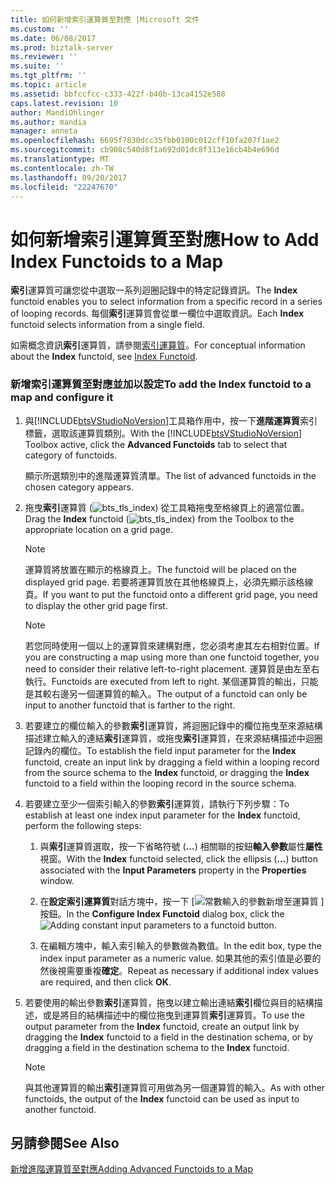 ```yaml
---
title: 如何新增索引運算質至對應 |Microsoft 文件
ms.custom: ''
ms.date: 06/08/2017
ms.prod: biztalk-server
ms.reviewer: ''
ms.suite: ''
ms.tgt_pltfrm: ''
ms.topic: article
ms.assetid: bbfccfcc-c333-422f-b40b-13ca4152e588
caps.latest.revision: 10
author: MandiOhlinger
ms.author: mandia
manager: anneta
ms.openlocfilehash: 6695f7830dcc35fbb0100c012cff10fa207f1ae2
ms.sourcegitcommit: cb908c540d8f1a692d01dc8f313e16cb4b4e696d
ms.translationtype: MT
ms.contentlocale: zh-TW
ms.lasthandoff: 09/20/2017
ms.locfileid: "22247670"
---
```

# <a name="how-to-add-index-functoids-to-a-map"></a><span data-ttu-id="bc859-102">如何新增索引運算質至對應</span><span class="sxs-lookup"><span data-stu-id="bc859-102">How to Add Index Functoids to a Map</span></span>
<span data-ttu-id="bc859-103">**索引**運算質可讓您從中選取一系列迴圈記錄中的特定記錄資訊。</span><span class="sxs-lookup"><span data-stu-id="bc859-103">The **Index** functoid enables you to select information from a specific record in a series of looping records.</span></span> <span data-ttu-id="bc859-104">每個**索引**運算質會從單一欄位中選取資訊。</span><span class="sxs-lookup"><span data-stu-id="bc859-104">Each **Index** functoid selects information from a single field.</span></span>  
  
 <span data-ttu-id="bc859-105">如需概念資訊**索引**運算質，請參閱[索引運算質](../core/index-functoid.md)。</span><span class="sxs-lookup"><span data-stu-id="bc859-105">For conceptual information about the **Index** functoid, see [Index Functoid](../core/index-functoid.md).</span></span>  
  
### <a name="to-add-the-index-functoid-to-a-map-and-configure-it"></a><span data-ttu-id="bc859-106">新增索引運算質至對應並加以設定</span><span class="sxs-lookup"><span data-stu-id="bc859-106">To add the Index functoid to a map and configure it</span></span>  
  
1.  <span data-ttu-id="bc859-107">與[!INCLUDE[btsVStudioNoVersion](../includes/btsvstudionoversion-md.md)]工具箱作用中，按一下**進階運算質**索引標籤，選取該運算質類別。</span><span class="sxs-lookup"><span data-stu-id="bc859-107">With the [!INCLUDE[btsVStudioNoVersion](../includes/btsvstudionoversion-md.md)] Toolbox active, click the **Advanced Functoids** tab to select that category of functoids.</span></span>  
  
     <span data-ttu-id="bc859-108">顯示所選類別中的進階運算質清單。</span><span class="sxs-lookup"><span data-stu-id="bc859-108">The list of advanced functoids in the chosen category appears.</span></span>  
  
2.  <span data-ttu-id="bc859-109">拖曳**索引**運算質 (![](../core/media/bts-tls-index.gif "bts_tls_index")) 從工具箱拖曳至格線頁上的適當位置。</span><span class="sxs-lookup"><span data-stu-id="bc859-109">Drag the **Index** functoid (![](../core/media/bts-tls-index.gif "bts_tls_index")) from the Toolbox to the appropriate location on a grid page.</span></span>  
  
    > [!NOTE]
    >  <span data-ttu-id="bc859-110">運算質將放置在顯示的格線頁上。</span><span class="sxs-lookup"><span data-stu-id="bc859-110">The functoid will be placed on the displayed grid page.</span></span> <span data-ttu-id="bc859-111">若要將運算質放在其他格線頁上，必須先顯示該格線頁。</span><span class="sxs-lookup"><span data-stu-id="bc859-111">If you want to put the functoid onto a different grid page, you need to display the other grid page first.</span></span>  
  
    > [!NOTE]
    >  <span data-ttu-id="bc859-112">若您同時使用一個以上的運算質來建構對應，您必須考慮其左右相對位置。</span><span class="sxs-lookup"><span data-stu-id="bc859-112">If you are constructing a map using more than one functoid together, you need to consider their relative left-to-right placement.</span></span> <span data-ttu-id="bc859-113">運算質是由左至右執行。</span><span class="sxs-lookup"><span data-stu-id="bc859-113">Functoids are executed from left to right.</span></span> <span data-ttu-id="bc859-114">某個運算質的輸出，只能是其較右邊另一個運算質的輸入。</span><span class="sxs-lookup"><span data-stu-id="bc859-114">The output of a functoid can only be input to another functoid that is farther to the right.</span></span>  
  
3.  <span data-ttu-id="bc859-115">若要建立的欄位輸入的參數**索引**運算質，將迴圈記錄中的欄位拖曳至來源結構描述建立輸入的連結**索引**運算質，或拖曳**索引**運算質，在來源結構描述中迴圈記錄內的欄位。</span><span class="sxs-lookup"><span data-stu-id="bc859-115">To establish the field input parameter for the **Index** functoid, create an input link by dragging a field within a looping record from the source schema to the **Index** functoid, or dragging the **Index** functoid to a field within the looping record in the source schema.</span></span>  
  
4.  <span data-ttu-id="bc859-116">若要建立至少一個索引輸入的參數**索引**運算質，請執行下列步驟：</span><span class="sxs-lookup"><span data-stu-id="bc859-116">To establish at least one index input parameter for the **Index** functoid, perform the following steps:</span></span>  
  
    1.  <span data-ttu-id="bc859-117">與**索引**運算質選取，按一下省略符號 (**...**) 相關聯的按鈕**輸入參數**屬性**屬性**視窗。</span><span class="sxs-lookup"><span data-stu-id="bc859-117">With the **Index** functoid selected, click the ellipsis (**...**) button associated with the **Input Parameters** property in the **Properties** window.</span></span>  
  
    2.  <span data-ttu-id="bc859-118">在**設定索引運算質**對話方塊中，按一下 [![常數輸入的參數新增至運算質](../core/media/add-input-parameters.gif "Add_input_parameters") ] 按鈕。</span><span class="sxs-lookup"><span data-stu-id="bc859-118">In the **Configure Index Functoid** dialog box, click the ![Adding constant input parameters to a functoid](../core/media/add-input-parameters.gif "Add_input_parameters") button.</span></span>  
  
    3.  <span data-ttu-id="bc859-119">在編輯方塊中，輸入索引輸入的參數做為數值。</span><span class="sxs-lookup"><span data-stu-id="bc859-119">In the edit box, type the index input parameter as a numeric value.</span></span> <span data-ttu-id="bc859-120">如果其他的索引值是必要的然後視需要重複**確定**。</span><span class="sxs-lookup"><span data-stu-id="bc859-120">Repeat as necessary if additional index values are required, and then click **OK**.</span></span>  
  
5.  <span data-ttu-id="bc859-121">若要使用的輸出參數**索引**運算質，拖曳以建立輸出連結**索引**欄位與目的結構描述，或是將目的結構描述中的欄位拖曳到運算質**索引**運算質。</span><span class="sxs-lookup"><span data-stu-id="bc859-121">To use the output parameter from the **Index** functoid, create an output link by dragging the **Index** functoid to a field in the destination schema, or by dragging a field in the destination schema to the **Index** functoid.</span></span>  
  
    > [!NOTE]
    >  <span data-ttu-id="bc859-122">與其他運算質的輸出**索引**運算質可用做為另一個運算質的輸入。</span><span class="sxs-lookup"><span data-stu-id="bc859-122">As with other functoids, the output of the **Index** functoid can be used as input to another functoid.</span></span>  
  
## <a name="see-also"></a><span data-ttu-id="bc859-123">另請參閱</span><span class="sxs-lookup"><span data-stu-id="bc859-123">See Also</span></span>  
 [<span data-ttu-id="bc859-124">新增進階運算質至對應</span><span class="sxs-lookup"><span data-stu-id="bc859-124">Adding Advanced Functoids to a Map</span></span>](../core/adding-advanced-functoids-to-a-map.md)